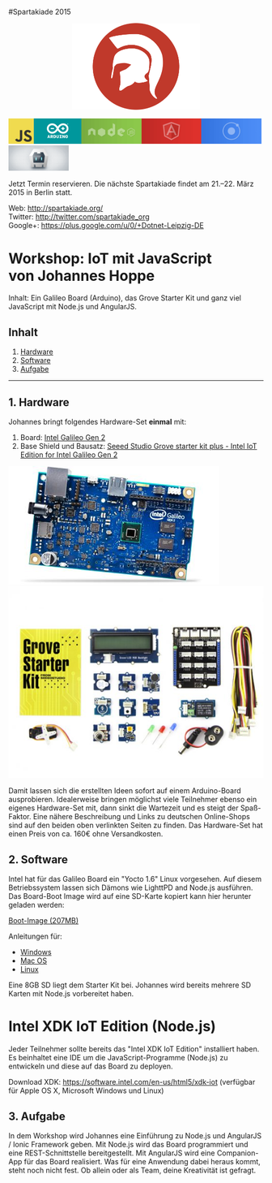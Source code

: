 #Spartakiade 2015

<p align="center"><img src="images/spartakiade-logo.png" width="50%"></p>

<img src="images/resource-javascript.png" height="50"><img src="images/resource-arduino.png" height="50"><img src="images/resource-nodejs.png" height="50"><img src="images/resource-angularjs.png" height="50"><img src="images/resource-ionic.png" height="50"><img src="images/resource-cordova.png" height="50">


Jetzt Termin reservieren.
Die nächste Spartakiade findet am 21.–22. März 2015 in Berlin statt.

Web: http://spartakiade.org/  
Twitter: http://twitter.com/spartakiade_org  
Google+: https://plus.google.com/u/0/+Dotnet-Leipzig-DE  

# Workshop: IoT mit JavaScript<br>von Johannes Hoppe

Inhalt: Ein Galileo Board (Arduino), das Grove Starter Kit und ganz viel JavaScript mit Node.js und AngularJS.

## Inhalt

1. [Hardware](#hardware)
2. [Software](#software)
3. [Aufgabe](#aufgabe)

<hr>

<a name="hardware"></a>
## 1. Hardware

Johannes bringt folgendes Hardware-Set **einmal** mit:

1. Board: [Intel Galileo Gen 2](galileo_board.md)
2. Base Shield und Bausatz: [Seeed Studio Grove starter kit plus - Intel IoT Edition for Intel Galileo Gen 2](seeed_studio_grove_starter_intel_iot.md)

[![Galileo Board](images/galileo_gen_2_board.jpg)](galileo_board.md)
[![Starter Kit](images/devkit_image2.jpg)](seeed_studio_grove_starter_intel_iot.md)


Damit lassen sich die erstellten Ideen sofort auf einem Arduino-Board ausprobieren. Idealerweise bringen möglichst viele Teilnehmer ebenso ein eigenes Hardware-Set mit, dann sinkt die Wartezeit und es steigt der Spaß-Faktor. Eine nähere Beschreibung und Links zu deutschen Online-Shops sind auf den beiden oben verlinkten Seiten zu finden. Das Hardware-Set hat einen Preis von ca. 160€ ohne Versandkosten. 

<a name="software"></a>
## 2. Software

Intel hat für das Galileo Board ein "Yocto 1.6" Linux vorgesehen. Auf diesem Betriebssystem lassen sich Dämons wie LighttPD and Node.js ausführen. Das Board-Boot Image wird auf eine SD-Karte kopiert kann hier herunter geladen werden:

[Boot-Image (207MB)](https://software.intel.com/sites/landingpage/iotdk/board-boot-image.html)

Anleitungen für:
* [Windows](https://software.intel.com/en-us/node/530353)
* [Mac OS](https://software.intel.com/en-us/node/530415)
* [Linux](https://software.intel.com/en-us/node/532598)

Eine 8GB SD liegt dem Starter Kit bei. Johannes wird bereits mehrere SD Karten mit Node.js vorbereitet haben.

# Intel XDK IoT Edition (Node.js)

Jeder Teilnehmer sollte bereits das "Intel XDK IoT Edition" installiert haben. Es beinhaltet eine IDE um die JavaScript-Programme (Node.js) zu entwickeln und diese auf das Board zu deployen.

Download XDK: https://software.intel.com/en-us/html5/xdk-iot
(verfügbar für Apple OS X, Microsoft Windows und Linux)

<a name="aufgabe"></a>
## 3. Aufgabe

In dem Workshop wird Johannes eine Einführung zu Node.js und AngularJS / Ionic Framework geben. Mit Node.js wird das Board programmiert und eine REST-Schnittstelle bereitgestellt. Mit AngularJS wird eine Companion-App für das Board realisiert. Was für eine Anwendung dabei heraus kommt, steht noch nicht fest. Ob allein oder als Team, deine Kreativität ist gefragt.    